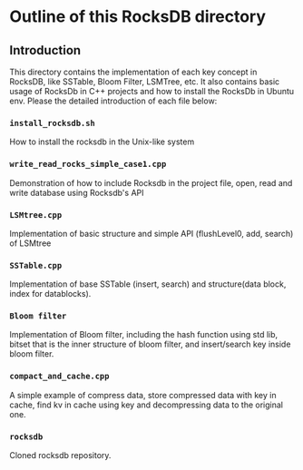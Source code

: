 # Outline of this RocksDB directory

## Introduction
This directory contains the implementation of each key concept in RocksDB, like SSTable, Bloom Filter, LSMTree, etc. It also contains basic usage of RocksDb in C++ projects and how to install the RocksDb in Ubuntu env. Please the detailed introduction of each file below:

### `install_rocksdb.sh`
How to install the rocksdb in the Unix-like system

### `write_read_rocks_simple_case1.cpp`
Demonstration of how to include Rocksdb in the project file, open, read and write database using Rocksdb's API

### `LSMtree.cpp`
Implementation of basic structure and simple API (flushLevel0, add, search) of LSMtree

### `SSTable.cpp`
Implementation of base SSTable (insert, search) and structure(data block, index for datablocks).

### `Bloom filter`
Implementation of Bloom filter, including the hash function using std lib, bitset that is the inner structure of bloom filter, and insert/search key inside bloom filter. 

### `compact_and_cache.cpp`
A simple example of compress data, store compressed data with key in cache, find kv in cache using key and decompressing data to the original one. 


### `rocksdb`
Cloned rocksdb repository. 
